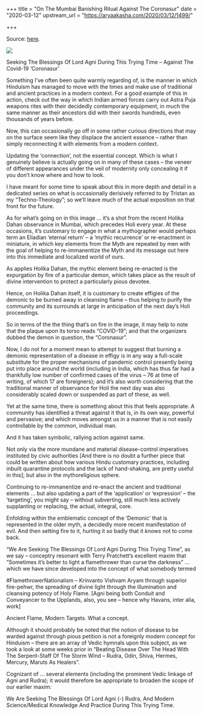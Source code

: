 +++
title = "On The Mumbai Banishing Ritual Against The Coronasur"
date = "2020-03-12"
upstream_url = "https://aryaakasha.com/2020/03/12/1499/"

+++

Source: [here](https://aryaakasha.com/2020/03/12/1499/).

![](https://aryaakasha.files.wordpress.com/2020/03/tn-432f1c97a131.jpg?w=600)

Seeking The Blessings Of Lord Agni During This Trying Time – Against The Covid-19 ‘Coronasur’

Something I’ve often been quite warmly regarding of, is the manner in which Hinduism has managed to move with the times and make use of traditional and ancient practices in a modern context. For a good example of this in action, check out the way in which Indian armed forces carry out Astra Puja weapons rites with their decidedly contemporary equipment, in much the same manner as their ancestors did with their swords hundreds, even thousands of years before.

Now, this can occasionally go off in some rather curious directions that may on the surface seem like they displace the ancient essence – rather than simply reconnecting it with elements from a modern context.

Updating the ‘connection’, not the essential concept. Which is what I genuinely believe is actually going on in many of these cases – the veneer of different appearances under the veil of modernity only concealing it if you don’t know where and how to look.

I have meant for some time to speak about this in more depth and detail in a dedicated series on what is occasionally derisively referred to by Tristan as my “Techno-Theology”; so we’ll leave much of the actual exposition on that front for the future.

As for what’s going on in this image … it’s a shot from the recent Holika Dahan observance in Mumbai, which precedes Holi every year. At these occasions, it’s customary to engage in what a mythographer would perhaps term an Eliadian ‘eternal return’ – a ‘mythic recurrence’ or re-enactment in miniature, in which key elements from the Myth are repeated by men with the goal of helping to re-immanentize the Myth and its message out here into this immediate and localized world of ours.

As applies Holika Dahan, the mythic element being re-enacted is the expurgation by fire of a particular demon, which takes place as the result of divine intervention to protect a particularly pious devotee.

Hence, on Holika Dahan itself, it is customary to create effigies of the demonic to be burned away in cleansing flame – thus helping to purify the community and its surrounds at large in anticipation of the next day’s Holi proceedings.

So in terms of the the thing that’s on fire in the image, it may help to note that the plaque upon its torso reads “COVID-19”; and that the organizers dubbed the demon in question, the “Coronasur”.

Now, I do not for a moment mean to attempt to suggest that burning a demonic representation of a disease in effigy is in any way a full-scale substitute for the proper mechanisms of pandemic control presently being put into place around the world (including in India, which has thus far had a thankfully low number of confirmed cases of the virus – 76 at time of writing, of which 17 are foreigners); and it’s also worth considering that the traditional manner of observance for Holi the next day was also considerably scaled down or suspended as part of these, as well.

Yet at the same time, there is something about this that feels appropriate. A community has identified a threat against it that is, in its own way, powerful and pervasive; and which moves amongst us in a manner that is not easily controllable by the common, individual man.

And it has taken symbolic, rallying action against same.

Not only via the more mundane and material disease-control imperatives instituted by civic authorities \[And there is no doubt a further piece that could be written about how various Hindu customary practices, including inbuilt quarantine protocols and the lack of hand-shaking, are pretty useful in this\]; but also in the mythoreligious sphere.

Continuing to re-immanentize and re-enact the ancient and traditional elements … but also updating a part of the ‘application’ or ‘expression’ – the ‘targeting’, you might say – without subverting, still much less actively supplanting or replacing, the actual, integral, core.

Enfolding within the emblematic concept of the ‘Demonic’ that is represented in the older myth, a decidedly more recent manifestation of evil. And then setting fire to it, hurting it so badly that it *knows* not to come back.

“We Are Seeking The Blessings Of Lord Agni During This Trying Time”, as we say – conceptry resonant with Terry Pratchett’s excellent maxim that “Sometimes it’s better to light a flamethrower than curse the darkness” … which we have since developed into the concept of what somebody termed

#FlamethrowerNationalism – Krinvanto Vishvam Aryam through superior
fire-pehwr, the spreading of divine light through the illumination and cleansing potency of Holy Flame. \[Agni being both Conduit and Conveyancer to the Upplands, also, you see – hence why Havans, inter alia, work\]

Ancient Flame, Modern Targets. What a concept.

Although it should probably be noted that the notion of disease to be warded against through pious petition is not a foreignly modern concept for Hinduism – there are an array of Vedic hymnals upon this subject, as we took a look at some weeks prior in “Beating Disease Over The Head With The Serpent-Staff Of The Storm Wind – Rudra, Odin, Shiva, Hermes, Mercury, Maruts As Healers”.

Cognizant of … several elements (including the prominent Vedic linkage of Agni and Rudra); it would therefore be appropriate to broaden the scope of our earlier maxim:

We Are Seeking The Blessings Of Lord Agni (-) Rudra, And Modern Science/Medical Knowledge And Practice During This Trying Time.